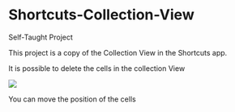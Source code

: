 # Shortcuts-Collection-View
Self-Taught Project

This project is a copy of the Collection View in the Shortcuts app.

It is possible to delete the cells in the collection View


![](https://media.giphy.com/media/bZmKMsrCbwb0fwM2zG/giphy.gif)


You can move the position of the cells
